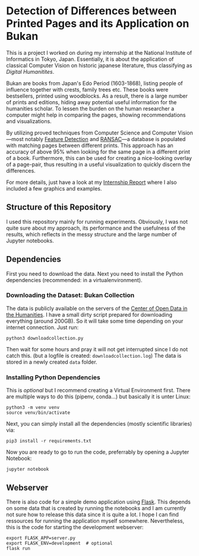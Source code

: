 # Detection of Differences between Printed Pages and its Application on Bukan

This is a project I worked on during my internship at the National Institute of Informatics in Tokyo, Japan. Essentially, it is about the application of classical Computer Vision on historic japanese literature, thus classifying as *Digital Humanitites*.

Bukan are books from Japan's Edo Period (1603-1868), listing people of influence together with crests, family trees etc. These books were bestsellers, printed using woodblocks. As a result, there is a large number of prints and editions, hiding away potential useful information for the humanities scholar. To lessen the burden on the human researcher a computer might help in comparing the pages, showing recommendations and visualizations.

By utilizing proved techniques from Computer Science and Computer Vision—most notably [Feature Detection](https://en.wikipedia.org/wiki/Feature_detection_(computer_vision)) and [RANSAC](https://en.wikipedia.org/wiki/Random_sample_consensus)—a database is populated with matching pages between different prints. This approach has an accuracy of above 95% when looking for the same page in a different print of a book. Furthermore, this can be used for creating a nice-looking overlay of a page-pair, thus resulting in a useful visualization to quickly discern the differences.

For more details, just have a look at my [Internship Report](InternshipReport.pdf) where I also included a few graphics and examples.

## Structure of this Repository

I used this repository mainly for running experiments. Obviously, I was not quite sure about my approach, its performance and the usefulness of the results, which reflects in the messy structure and the large number of Jupyter notebooks.

## Dependencies

First you need to download the data. Next you need to install the Python dependencies (recommended: in a virtualenvironment).

### Downloading the Dataset: Bukan Collection

The data is publicly available on the servers of the [Center of Open Data in the Humanities](http://codh.rois.ac.jp/). I have a small dirty script prepared for downloading everything (around 200GB). So it will take some time depending on your internet connection. Just run:

```
python3 downloadcollection.py
```

Then wait for some hours and pray it will not get interrupted since I do not catch this. (but a logfile is created: `downloadcollection.log`) The data is stored in a newly created `data` folder.

### Installing Python Dependencies

This is *optional* but I recommend creating a Virtual Environment first. There are multiple ways to do this (pipenv, conda…) but basically it is unter Linux:

```
python3 -m venv venv
source venv/bin/activate
```

Next, you can simply install all the dependencies (mostly scientific libraries) via:

```
pip3 install -r requirements.txt
```

Now you are ready to go to run the code, preferrably by opening a Jupyter Notebook:

```
jupyter notebook
```

## Webserver

There is also code for a simple demo application using [Flask](https://flask.palletsprojects.com/). This depends on some data that is created by running the notebooks and I am currently not sure how to release this data since it is quite a lot. I hope I can find ressources for running the application myself somewhere. Nevertheless, this is the code for starting the development webserver:

```
export FLASK_APP=server.py
export FLASK_ENV=development  # optional
flask run
```